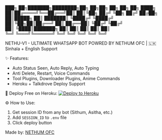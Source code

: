 ███╗   ██╗███████╗████████╗██╗  ██╗██╗   ██╗    ██╗   ██╗
████╗  ██║██╔════╝╚══██╔══╝██║  ██║╚██╗ ██╔╝    ╚██╗ ██╔╝
██╔██╗ ██║█████╗     ██║   ███████║ ╚████╔╝      ╚████╔╝ 
██║╚██╗██║██╔══╝     ██║   ██╔══██║  ╚██╔╝        ╚██╔╝  
██║ ╚████║███████╗   ██║   ██║  ██║   ██║          ██║   
╚═╝  ╚═══╝╚══════╝   ╚═╝   ╚═╝  ╚═╝   ╚═╝          ╚═╝   

NETHU-V1 - ULTIMATE WHATSAPP BOT
POWRED BY NETHUM OFC | 🇱🇰 Sinhala + English Support

✨ Features:
- Auto Status Seen, Auto Reply, Auto Typing
- Anti Delete, Restart, Voice Commands
- Tool Plugins, Downloader Plugins, Anime Commands
- Heroku + Talkdrove Deploy Support

🚀 Deploy Free on Heroku:
[![Deploy to Heroku](https://www.herokucdn.com/deploy/button.svg)](https://heroku.com/deploy?template=https://github.com/nethum-ofc/NETHU-V1)

⚙️ How to Use:
1. Get session ID from any bot (Sithum, Asitha, etc.)
2. Add `SESSION_ID` to `.env` file
3. Click deploy button

Made by: [NETHUM OFC](https://wa.me/94740021158)
